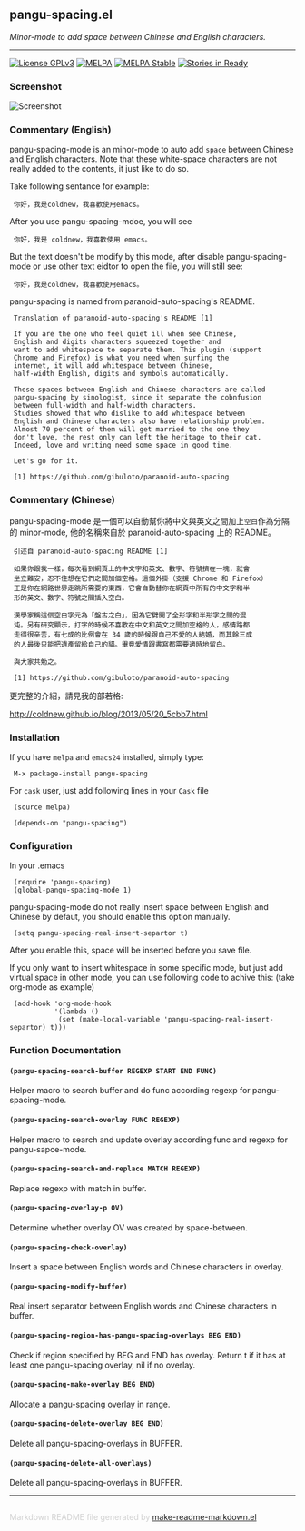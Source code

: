 ## pangu-spacing.el
*Minor-mode to add space between Chinese and English characters.*

---
[![License GPLv3](https://img.shields.io/badge/license-GPL_v3-green.svg)](http://www.gnu.org/licenses/gpl-3.0.html)
[![MELPA](http://melpa.org/packages/pangu-spacing-badge.svg)](http://melpa.org/#/pangu-spacing)
[![MELPA Stable](http://stable.melpa.org/packages/pangu-spacing-badge.svg)](http://stable.melpa.org/#/pangu-spacing)
[![Stories in Ready](https://badge.waffle.io/coldnew/pangu-spacing.png?label=ready&title=Ready)](https://waffle.io/coldnew/pangu-spacing)

### Screenshot

![Screenshot](https://github.com/coldnew/pangu-spacing/raw/master/screenshot/screenshot.gif)

### Commentary (English)

pangu-spacing-mode is an minor-mode to auto add `space` between Chinese
and English characters. Note that these white-space characters are not really
added to the contents, it just like to do so.

Take following sentance for example:

     你好，我是coldnew，我喜歡使用emacs。

After you use pangu-spacing-mdoe, you will see

     你好，我是 coldnew，我喜歡使用 emacs。

But the text doesn't be modify by this mode, after disable
pangu-spacing-mode or use other text eidtor to open the file, you
will still see:

     你好，我是coldnew，我喜歡使用emacs。

pangu-spacing is named from paranoid-auto-spacing's README.

     Translation of paranoid-auto-spacing's README [1]

     If you are the one who feel quiet ill when see Chinese,
     English and digits characters squeezed together and
     want to add whitespace to separate them. This plugin (support
     Chrome and Firefox) is what you need when surfing the
     internet, it will add whitespace between Chinese,
     half-width English, digits and symbols automatically.

     These spaces between English and Chinese characters are called
     pangu-spacing by sinologist, since it separate the cobnfusion
     between full-width and half-width characters.
     Studies showed that who dislike to add whitespace between
     English and Chinese characters also have relationship problem.
     Almost 70 percent of them will get married to the one they
     don't love, the rest only can left the heritage to their cat.
     Indeed, love and writing need some space in good time.

     Let's go for it.

     [1] https://github.com/gibuloto/paranoid-auto-spacing

### Commentary (Chinese)


pangu-spacing-mode 是一個可以自動幫你將中文與英文之間加上`空白`作為分隔的 minor-mode, 他的名稱來自於 paranoid-auto-spacing 上的 README。

     引述自 paranoid-auto-spacing README [1]

     如果你跟我一樣，每次看到網頁上的中文字和英文、數字、符號擠在一塊，就會
     坐立難安，忍不住想在它們之間加個空格。這個外掛（支援 Chrome 和 Firefox）
     正是你在網路世界走跳所需要的東西，它會自動替你在網頁中所有的中文字和半
     形的英文、數字、符號之間插入空白。

     漢學家稱這個空白字元為「盤古之白」，因為它劈開了全形字和半形字之間的混
     沌。另有研究顯示，打字的時候不喜歡在中文和英文之間加空格的人，感情路都
     走得很辛苦，有七成的比例會在 34 歲的時候跟自己不愛的人結婚，而其餘三成
     的人最後只能把遺產留給自己的貓。畢竟愛情跟書寫都需要適時地留白。

     與大家共勉之。

     [1] https://github.com/gibuloto/paranoid-auto-spacing


更完整的介紹，請見我的部若格:

http://coldnew.github.io/blog/2013/05/20_5cbb7.html


### Installation


If you have `melpa` and `emacs24` installed, simply type:

     M-x package-install pangu-spacing


For `cask` user, just add following lines in your `Cask` file

     (source melpa)

     (depends-on "pangu-spacing")


### Configuration


In your .emacs

     (require 'pangu-spacing)
     (global-pangu-spacing-mode 1)

pangu-spacing-mode do not really insert space between English and
Chinese by defaut, you should enable this option manually.

     (setq pangu-spacing-real-insert-separtor t)

After you enable this, space will be inserted before you save file.

If you only want to insert whitespace in some specific mode, but just add
virtual space in other mode, you can use following code to achive
this: (take org-mode as example)

     (add-hook 'org-mode-hook
               '(lambda ()
                (set (make-local-variable 'pangu-spacing-real-insert-separtor) t)))


### Function Documentation


#### `(pangu-spacing-search-buffer REGEXP START END FUNC)`

Helper macro to search buffer and do func according regexp for
pangu-spacing-mode.

#### `(pangu-spacing-search-overlay FUNC REGEXP)`

Helper macro to search and update overlay according func and regexp for
pangu-sapce-mode.

#### `(pangu-spacing-search-and-replace MATCH REGEXP)`

Replace regexp with match in buffer.

#### `(pangu-spacing-overlay-p OV)`

Determine whether overlay OV was created by space-between.

#### `(pangu-spacing-check-overlay)`

Insert a space between English words and Chinese characters in overlay.

#### `(pangu-spacing-modify-buffer)`

Real insert separator between English words and Chinese characters in buffer.

#### `(pangu-spacing-region-has-pangu-spacing-overlays BEG END)`

Check if region specified by BEG and END has overlay.
  Return t if it has at least one pangu-spacing overlay, nil if no overlay.

#### `(pangu-spacing-make-overlay BEG END)`

Allocate a pangu-spacing overlay in range.

#### `(pangu-spacing-delete-overlay BEG END)`

Delete all pangu-spacing-overlays in BUFFER.

#### `(pangu-spacing-delete-all-overlays)`

Delete all pangu-spacing-overlays in BUFFER.

-----
<div style="padding-top:15px;color: #d0d0d0;">
Markdown README file generated by
<a href="https://github.com/mgalgs/make-readme-markdown">make-readme-markdown.el</a>
</div>
